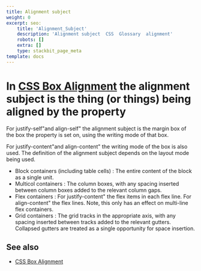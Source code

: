 ```yaml
---
title: Alignment subject
weight: 0
excerpt: seo:
    title: 'Alignment_Subject'
    description: 'Alignment subject  CSS  Glossary  alignment'
    robots: []
    extra: []
    type: stackbit_page_meta
template: docs
---
```



# In [CSS Box Alignment](/en-US/docs/Web/CSS/CSS_Box_Alignment) the **alignment subject** is the thing (or things) being aligned by the property

For justify-self"and align-self" the alignment subject is the margin box of the box the property is set on, using the writing mode of that box.

For justify-content"and align-content" the writing mode of the box is also used. The definition of the alignment subject depends on the layout mode being used.

- Block containers (including table cells)  : The entire content of the block as a single unit.
- Multicol containers  : The column boxes, with any spacing inserted between column boxes added to the relevant column gaps.
- Flex containers  : For justify-content" the flex items in each flex line.
    For align-content" the flex lines. Note, this only has an effect on multi-line flex containers.
- Grid containers  : The grid tracks in the appropriate axis, with any spacing inserted between tracks added to the relevant gutters. Collapsed gutters are treated as a single opportunity for space insertion.

## See also

- [CSS Box Alignment](/en-US/docs/Web/CSS/CSS_Box_Alignment)
